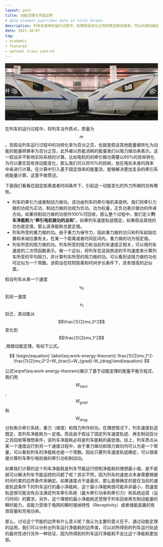 ```yaml
---
layout: post
title: 动能定理与节能边界
# date element overrides date in title format.
description: 列车在简单的运行过程中，如果假设百分之百的再生制动效率，可以利用动能定理直接得到固定曲线下的列车能量平衡方程式，并可以计算出列车的净能耗边界。但是如果我们计算的这个列车净能耗是列车节能运行控制净能耗的理想最小值，是不是就可以解决列车节能运控的问题了呢？其实不然，因为列车的速度点本身需要根据时间约束的边界条件来确定。如果速度点不是最优，那么能够确定的是在当前的速度轨迹条件下的列车运行的最小净能耗，这个最小净能耗很可能并非最小，而速度轨迹很可能没有办法满足列车牵引系统（最大牵引功率和牵引力）和系统运营（运行时间）的要求。另外，这个理想的最小净能耗还受限于列车回收再生制动能量的瞬时能力，该能力受限于电网的瞬时接纳特性（Receptivity）或者储能装置的有效容量和充电功率。
date: 2021-10-07
tag:
- academic
- featured
- optimal train control
---
```

![High Speed Trains](/images/blog/HSR_1_comp.png "High Speed Trains")


在列车的运行过程中，将列车当作质点，质量为$$m$$。现假设列车运行过程中的功转化率为百分之百，也就是假设其他能量被转化为动能的能量转换率为百分之百，此外被以热能消耗的能量我们以阻力做功来表示。这一假设并不影响实际系统的计算。比如电机的的牵引做功需要以90%的效率转化为可以要实现有效动能变化，那么我们可以将10%的损耗，放在电机本身的效率中来进行计算。在计算中引入基于固定效率的能量流，能够解决更加复杂的牵引系统能量计算，这里不做赘述。

下面我们看看在固定距离或者时间条件下，引起这一动能变化的外力所做的功有哪些。
* 列车的牵引力或者制动力做功，该功由列车的牵引电机来提供。我们将牵引力做的功视为正功，制动力做的功视为负功。功为标量，正负功表示做功的传递方向。如果将制动力做的功视作100%可回收，那么整个过程中，我们定义**列车净能耗**为“**牵引电机做功的总和**”。如果列车速度轨迹既定，如果假设其他的功也是定值，那么该净能耗也是定值。
* 列车所受的重力做的功。由于重力为保守力，因此重力做的功只和列车起始位置和末端位置有关。在某一个距离或者时间区间内，重力做的功为恒定值。
* 列车所受的阻力做的功。列车所受的阻力和当前列车速度正相关，可以用列车速度的二次项函数表示。做一个近似，将列车在这段旅途的平均速度来计算列车所受的平均阻力，并计算列车所受的阻力做的功。可以看到该阻力做的功也可近似为一个常数。该假设在较短距离和时间步长条件下，具有很高的近似度。

假设列车从某一个速度$$v_0$$到另一速度$$v_1$$跃迁，其动能从$$\frac{1}{2}mv_0^2$$变化到$$\frac{1}{2}mv_1^2$$,根据动能定理，有如下公式。

$$ \begin{equation} \label{eq:work-energy-theorem} \frac{1}{2}mv_1^2-\frac{1}{2}mv_0^2=W_{tract}+W_{grad}-W_{drag}\end{equation} $$

公式\eqref{eq:work-energy-theorem}展示了基于动能定理的能量平衡方程式，我们用$$W_{tract}$$, $$W_{grad}$$和$$W_{drag}$$分别表示牵引系统，重力（坡度）和阻力所作的功。在理想情况下，列车速度轨迹既定，其列车净能耗为一定值。而且由于假设了固定列车速度轨迹、再生制动百分之百回收等理想条件，该列车净能耗必将是列车能耗的最低值。综上，列车质点从某一个速度运行到另一个速度过程中，由于重力做功和阻力做功均可认为是一个常量，可以看到列车的净能耗也是一个常数。因此只要列车速度轨迹确定，可以很直接计算列车牵引电机做的牵引功和制动功。

如果我们计算的这个列车净能耗是列车节能运行控制净能耗的理想最小值，是不是就可以解决列车节能运控的问题了呢？其实不然，因为列车的速度点本身需要根据时间约束的边界条件来确定。如果速度点不是最优，那么能够确定的是在当前的速度轨迹条件下的列车运行的最小净能耗，这个最小净能耗很可能并非最小，而速度轨迹很可能没有办法满足列车牵引系统（最大牵引功率和牵引力）和系统运营（运行时间）的要求。另外，这个理想的最小净能耗还受限于列车回收再生制动能量的瞬时能力，该能力受限于电网的瞬时接纳特性（Receptivity）或者储能装置的有效容量和充电功率。

那么，讨论这个节能的边界有什么意义呢？我认为主要的意义在于，通过动能定理的运用，我们可以分析出列车运行净能耗的边界值，可以对所得到的列车运行轨迹的最优性进行另外一种验证，因为所得到的列车运行净能耗不会比这个净能耗更加低。
